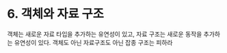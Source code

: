 # 6. 객체와 자료 구조

객체는 새로운 자료 타입을 추가하는 유연성이 있고, 자료 구조는 새로운 동작을 추가하는 유연성이 있다.
객체도 아닌 자료구조도 아닌 잡종 구조는 피하라
